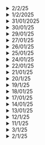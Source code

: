 <details>
  <summary>2/2/25</summary>

  ## Key Learnings
  - MATLAB code for Spread Spectrum system: Frequency hopping spread spectrum (FHSS)
  - Budget 2025 highlights
  - PCB designing: Revisiting my STM32 designs
  - DSA: Complete strings, and required Math for DSA.
  - All about Electric Cars (from how it works to how to drive and what are the main features)
  </details>
<details>
  <summary>1/2/2025</summary>

  # Key Learnings
  ## Cars
  - [ADAS systems](https://www.youtube.com/watch?v=EiWl5PAtfYA&pp=ygUiYWR2YW5jZWQgZHJpdmVyIGFzc2lzdGFuY2Ugc3lzdGVtcw%3D%3D)
  - [How electric cars work](https://www.youtube.com/watch?v=tJfERzrG-D8)
  - adaptive cruise control: maintaining safe distance from immediate cars
  - crosswind stablilization: adjustement made for crosswinds
  - traction control system: solves the slippery problem
  - electronic stability control: helps in stabilizing cars during curves or emergency turns
  - parking assist: uses various sensors to achieve automatic parking
  - driver emergency stop assist: drives falls asleep and doesn't perform action for a long period of time, the car will send audio and video signals and safely park the car and turn the hazard lights on
  - hill descent control: helps maintain speed on descending without any brake inputs from driver
  - lane assist: highest level of lane monitoring .
  - lane departure warning system: if deviation occurs, alert the driver and bring car back into the safety zone
  - lane change assistance: safe changes of lanes
  - rain sensor: trigger actions such as closing of window and closing of open convertible tops, sunroof etc. also degree of the heaviness of rain can be  measured and accordingly, the wipers speed is adjusted automatically
  - collision avoidance system: pre crash system, forward collision warning system and collision mitigation system can help prevent avoidable crashes. Various sensors used: radar, lasers, camera, gps and AI
  - automative head-up display: is transparent and driver doesn't have to look up or down away from the road
  - traffic sign recognition: signs like speed , stop etc. sign shape is first recognised. Cameras are used today but the images won't be clear for many reasons, is there a way to overcome this?
  - vehicular comm system: vehicles comm with each other about safety warnings and traffic information (vehicle to vehicle, v2 infra, v2 to everything)
  - automative night vision: when at night or conditions where visibility is very low, various sensor are used : IR, GPS, Lidar and Radar
  - omniview tech: 360 degree view of surroundings'
  - blind spot monitors: notify drivers about activity in blind spots (this is important)
  - driver drowsiness detection: facial patterns, steering movements, driving habits and turn signal use and velocity
  - intelligent speed adaptation: speed limit following. GPS system will know the speed limits on the road and adjust the speed automatically
  - adaptive light control system: lights are in particular direction while turning, to overcome this the light sources are moved so that they now point on the road
  - automatic emergency braking
</details>

<details>
  <summary>31/01/2025</summary>
  
  # Key Learnings
  ## Expert Talk: "Non-conventional start-up in India" by Kaushik Mudda, CEO at Ethereal Machines
  - How it started as a small project in a garage
  - How it was hard back then in 2014 to start a company
  - How he didn't make any money during the first few years
  - How he sacrificed many things
  - How to get your employees to work or juniors to get work done: Don't simply tell them what to do, you have to earn their respect by "Being so good they can't ignore you". You have to be one early and leave the last. You need to prove that you are good.
  - How to build a very good team? You have to be at the top of your game.
  - Just start: what are you waiting for? But start it for good reasons.
  - How he got to sell his first machine
  - Why he built a precision CNC machine and knew it would stay at least for the next two decades or so.
  - The company specializes in making 5-10 micrometer precision CNC machines.
  - They were the first ones to build such a thing in India back then when volume of import of machines were way too high.

  ## C++ : SFML tutorials
  - Drawing a rectangle
  - Keyboard input: HJKL to move the rectangle, but without boundary conditions
  - Mouse input: moving the top left corner of the rectangle to the point where you click the mouse.
  - Important point: the mouse position will be with respect the screen you are using and not the window which you generate, how do you change that?

  ## PCB Designing
  - Started again with the same STM32 board
  ## EL project
  - Successfully demonstrated our home automation system in four different languages: English, Kannada, Hindi and Telugu.
  - Four devices were automated: Fan, bulb, buzzer and servo motor.
  - What's our vision for future implementation? 
  - Since the range of bluetooth itself is around 10 meters, only a room can be automated but not entire house.
  - Since Wi-Fi routers can be used as repeaters to extend the "range" of the Wi-Fi, can the same be implemented in Bluetooth?
</details>
<details>
  <summary>30/01/25</summary>

  # Key Learnings
  - Git setup in local machine (virtual machine: Kali Linux)
  - What is CMake? What are build dependencies?
  ## Our Experiential Learning Project: Multilingual voice activated home automation system
  - Wrote the code for interfacing Arduino Uno with two relays, one buzzer, one PC fan and one servo motor.
  - Problems that occurred: While we turn the servo motor manually, the fun turns on for a split second which means the servo motor doesn't have reverse current protection which is a problem.
  - We are trying to put a diode in series.
  - We are implementing the project for three languages: English, Hindi and Kannada.
  - Voice activation works in all the three languages.
  ## Exhibition in our College Library
  - Recommended books like autobiographies of Steve Jobs, Elon Musk (by Ashlee Vance and Walter Isaacson)
  - Also "What's your dream?" by Simon Squibb
  ## SFML Tutorials
  - Windows: open and close, resize
  - Window Events: resize, close
  - Text Event: Entering text on the terminal
</details>
<details>
  <summary>29/01/25</summary>

  # Key Learnings
  - C program for implementing FFT and IFFT, then using the same functions to implement linear convolution, circular convolution, auto-correlation and cross-correlation.
  - Building a physics engine (particle simulation) from scratch. Different parts: Dynamics, collision detections and collision response.
  - SFML - 2D graphics library setup and basic programs.
  - CMake tutorial
</details>
<details>
  <summary>27/01/25</summary>

  # Key Learnings
  - STL tutorial continued: ALL containers covered along with algorithms which are available.
  - Inside Pixxel's Facility: Their recent firefly constellation and how they built it. Why they chose in hyperspectral imagery? Components of the satellite.
</details>
<details>
  <summary>26/01/25</summary>

  # Key Learnings
  - C++ : Complete STL Tutorial
  - OnShape: Desgined my own earbud
  - NPTEL Course: Cloud Computing and Distributed Systems assignments
  - General Reading: Kalman filters and why there are used: When you have multiple sensors prone to noise or you want to measure a parameter of interest indirectly.
  - A car going through a tunnel, you have various sensors onboard: Guidance and Nav, Odometer and GPS but GPS signals will be noisy in a tunnel so you will have to `estimate` your position.
  - Temperature inside a rocket nozzle: you can't just place a sensor inside as it will melt. Place a sensor on the outside wall of the nozzle and estimate the temperature.
  - C++ Web Frameworks: Drogon, Crow, Nui , Beast. Even with simple C++ code, you will be able to build such cool stuff.
  - How to build games in C++? SFML, Raylib, OpenGL. Well you don't need to know advanced C++ coding, you just need to know pointers, STL, structs and classes, files etc.
</details>

<details>
  <summary> 25/01/25
  </summary>

  # Key Learnings
  - How to register a company in India
  - Home Automation demonstration
  - AI agents
  - Basics of flight without formula
  - Calculation of Center of Mass
  - Code for Differentiation and integration in C++. We use the fundamental theorem of calculus for differentiation and trapeziodal method for integration
  - How to build physics/game engines?
  ## C++
  - Inheritance: public, private and protected. `final` keyword, Member initialisation list and how is it better than constructors
  - DSA: Merge 2 sorted arrays, next permutation
</details>
<details>
  <summary>24/01/25</summary>

  # Key Learnings
  - How did NVIDIA become the most valuable company in the world? How is every other company dependent directly or indirectly on it?
  - What are GPUs and how do they work?
  - RTX 5090 GPU review
  - C++: Structs and classes, structured binding and operator overloading
</details>
<details>
  <summary>22/01/25</summary>

  # Key Learnings
  - Harvard Business Review: CEO transition and how it takes way longer than we think
  - A read on Advanced Materials: Kevlar, Aramid and Carbon fiber
  - DSA: Sorting algorithms, DNF algorithm
</details>
<details>
  <summary>21/01/25</summary>

  # Key Learnings
  ## YT
  - [Rise of Elon Musk. How did he build Tesla and SpaceX?](https://www.youtube.com/watch?v=FoQR9rLpRy8)
  - How did he do the impossible?
  - [Robots as tiny as insects](https://www.youtube.com/watch?v=H6q6pYZ9Fho)
  ## C++ (DSA)
  - Single element in a sorted array
  - Book allocation problem
  ## General Reading
  ### Harvard Business Review (Articles)
  - Electronic monitoring of employees decreases productivity
  - Entrepreneurs should test their hypothesis before entering the market
  - Personalities of various CEOs and their connection with Marketing and sales
  - High performers quit if they don't make as much as new hires (if they are better). If compensation is given, then they are more likely to stay.
  ### ISRO's PAT (Pad Abort Test)
  - Specification of CES (crew escape system) and CM (crew module). CES: 6.5 tonnes and CM: 3.7 tonnes. Max possible deviation allowed: + or - 3%
  - In Moment of inertia : + or - 10% (Why?)
  - Yaw, pitch and roll constraints
  - The jettisoning problem: The CES and CM should seperate without collision. Factors that play a crucial role: atmosphere pressure, angle of attack, the motors which fire the CES to seperate, stability of CM after seperation.
  - The motors are supposed to generate 250kN of thrust in just 0.2 sec (WOW). Won't this stress out the materials due to sudden changes in temperature? What about inertia?
  - During the re-entry: the apex cover which covers the Crew Module(CM) is supposed to seperate first without collision with the CM. Or else the parachute won't deploy at all.
  - Min height to be achieved: 2.5km above surface
  - Questions: What are the various sensors to test various parameters that are used? What are some of the advanced materials that are used in the aerospace sector?
  ## College Stuff
  - Design flow of VLSI chip design: Cost of error propagation as we progress towards physical design.
  - Implementation of Linear phase filters: FIR and IIR. Direct structures, lattice structures, transpose structure.
</details>
<details>
  <summary>20/1/25</summary>
  
  - DMC Lab CIE
  # Key Learnings
  ## Andrew Huberman Podcast: How to develop focus
  - Importance of Visual focus and how to develop it so as to master focus in general.
  - Hormones like epinephrin and acetocoline.
  - How long can you focus on a specific visual area? These are tests that you should perform. You don't need to focus entire day.
  - Auditory learners tend to close their eyes when they are listening intensely so as to focus.
  - Visual cues are tricky, you must learn a way to quickly get back your focus as it tends to drift away.
  - You need to master your sleep schedule. Learn what works best for you.
  - Non Sleep Deep Rest Protocol for 20 min everyday.
  - Every learning session should be of 90 min maximum.
  ## Alex Hormonzi podcast on Niche - hopping
  - Uninformed optimism -> Informed Pessimism -> Get through shit (Focus) -> Informed Optimism (Solution phase) -> Acheivement (potential of the idea)
  - Confront every problem you have instead of running away from it.
  - What good will pursuing many goals help? You'll run too thin.
  - Sure you'll develop many skill sets, but to use them regularly is the main challenge. You don't want to stay at level one at everything.
  - The more skill sets you acquire, the more you have to say 'NO' to opportunities.
  - Marketplace wants new, but business world wants better.
</details>
<details>
  <summary>19/1/25</summary>

  # Key Learnings
  - C++: Classes and objects, constructors and destructors, constructor overloading, getters and setters, 2 DSA problems
  - Tech Videos: Mosquito Racquet, Hair Dryer working etc.
</details>
<details>
  <summary>18/01/25</summary>

  # Key Learnings
  - C++ : DSA for 3 hours
  - Revised Lab Programs
  - Kali Linux tutorial: ethical hacking
  - Basic networking commands
</details>
<details>
  <summary>17/01/25</summary>

  # Key Learnings
  - MATLAB: Cyclic Coding and Convolution coding as a part of College course: Digital Modulation and Coding
  - C++: Basic DSA problems, Time and Space complexity of various problems, applying classes and objects concept to every problem
</details>

<details>
  <summary>14/01/25</summary>

  # Key Learnings
  ## MATLAB
  - FIR filters using windowing technique: LPF and HPF
  ## C++
  - learncpp.com tutorial
  ## YT
  - BMW Car manufacturing video
</details>

<details>
  <summary>13/01/25</summary>

  # Key Learnings
  ## Journal of Aerospace sciences and technologies
  - A brief introduction to the Pad Abort Test conducted by ISRO
  - Crew Escape System working, Crew Module
  - Demonstration of launch pad abort capability, self-reorientation of Crew-module and parachute systems.
  - Different motors used: Low altitude escape motor (LEM), High altitude escape motor (HEM), Pitch Motor (PM) and CES Jettisoning motor (CJM).
  - Various challenges: range to be acheived = 400 m, 2.5km min altitude, orientation of the module, angle of attack so that parachutes deploy properly, parachute deployment without string entanglement.
  ## C++
  - Revisited prev notes.
  - Introduction to strings.
</details>
<details>
  <summary>12/1/25</summary>

  # Key Learnings
  - Installed Kali Linux on Virtual Machine
  - Installed Neovim Kickstart by TJ
  - Created a setup similar to Ubuntu one.
  - Playground for C, C++, Python, Latex etc.
  - MATLAB: Huffman coding, Linear Block Codes (perfect implementation)
  - Simulink: ASK, FSK (demod using intermediate waves, not the original sine waves), PSK
</details>
<details>
  <summary>11/1/25</summary>

  # Key Learnings
  - A case study on naukri.com
  - Researched about various entrepreneurship forums, communities etc.
  - Importance of studying C and C++ regardless of what you do or whatever industry you are in.
  - Redid my whole calendar to create a viable routine.
</details>
<details>
  <summary>3/1/25</summary>

  # Key Learnings
  ## Home Automation Project (how to go about it?)
  - First find technical papers (At least 15), find something common and get an idea of what exists
  - Find youtube videos on already implemented projects
  - Find out all types of gadgets in the market
  - Find out what unique thing can you do.
  - Why not publish a paper? Start a business? Start a company?
</details>

<details>
  <summary>2/1/25</summary>

  # Key Learnings
  ## Python
  - Object Oriented Programming
  ## College Stuff
  - Linear Code Blocks: Need to write code for this, concept of syndrome and which bit is most likely wrong
  - Design of FIR filters, Gibb's phenomenon
  - VLSI: pipelining approach and its advantages and disadvantages, parallelization (hardware replication), switching (dynamic power dissipation), adiabatic logic circuits
  - RF Circuits: Couplers, Wilkinson's power divider
</details>
